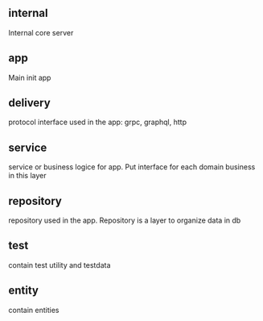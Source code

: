 ## internal

Internal core server

## app

Main init app

## delivery

protocol interface used in the app: grpc, graphql, http

## service

service or business logice for app. Put interface for each domain business in this layer

## repository

repository used in the app. Repository is a layer to organize data in db

## test

contain test utility and testdata

## entity

contain entities
